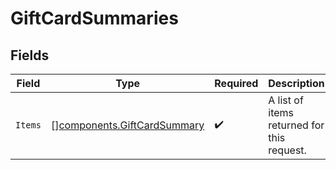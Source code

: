 # GiftCardSummaries


## Fields

| Field                                                                      | Type                                                                       | Required                                                                   | Description                                                                |
| -------------------------------------------------------------------------- | -------------------------------------------------------------------------- | -------------------------------------------------------------------------- | -------------------------------------------------------------------------- |
| `Items`                                                                    | [][components.GiftCardSummary](../../models/components/giftcardsummary.md) | :heavy_check_mark:                                                         | A list of items returned for this request.                                 |